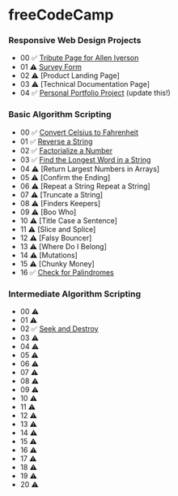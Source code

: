 # freeCodeCamp

### Responsive Web Design Projects

- 00 ✅ [Tribute Page for Allen Iverson](https://codepen.io/simbaxo/full/xdbrRB/)
- 01 ⚠️ [Survey Form](https://codepen.io/simbaxo/pen/mzZGgg)
- 02 ⚠️ [Product Landing Page]
- 03 ⚠️ [Technical Documentation Page]
- 04 ✅ [Personal Portfolio Project](https://codepen.io/simbaxo/full/vmORXq/) (update this!)

### Basic Algorithm Scripting

- 00 ✅ [Convert Celsius to Fahrenheit](https://learn.freecodecamp.org/javascript-algorithms-and-data-structures/basic-algorithm-scripting/convert-celsius-to-fahrenheit)
- 01 ✅ [Reverse a String](https://www.freecodecamp.org/challenges/reverse-a-string)
- 02 ✅ [Factorialize a Number](https://www.freecodecamp.org/challenges/factorialize-a-number)
- 03 ✅ [Find the Longest Word in a String](https://www.freecodecamp.org/challenges/find-the-longest-word-in-a-string)
- 04 ⚠️ [Return Largest Numbers in Arrays]
- 05 ⚠️ [Confirm the Ending]
- 06 ⚠️ [Repeat a String Repeat a String]
- 07 ⚠️ [Truncate a String]
- 08 ⚠️ [Finders Keepers]
- 09 ⚠️ [Boo Who]
- 10 ⚠️ [Title Case a Sentence]
- 11 ⚠️ [Slice and Splice]
- 12 ⚠️ [Falsy Bouncer]
- 13 ⚠️ [Where Do I Belong]
- 14 ⚠️ [Mutations]
- 15 ⚠️ [Chunky Money]
- 16 ✅ [Check for Palindromes](https://www.freecodecamp.org/challenges/check-for-palindromes)

### Intermediate Algorithm Scripting

- 00 ⚠️
- 01 ⚠️
- 02 ✅ [Seek and Destroy](https://learn.freecodecamp.org/javascript-algorithms-and-data-structures/intermediate-algorithm-scripting/seek-and-destroy)
- 03 ⚠️
- 04 ⚠️
- 05 ⚠️
- 06 ⚠️
- 07 ⚠️
- 08 ⚠️
- 09 ⚠️
- 10 ⚠️
- 11 ⚠️
- 12 ⚠️
- 13 ⚠️
- 14 ⚠️
- 15 ⚠️
- 16 ⚠️
- 17 ⚠️
- 18 ⚠️
- 19 ⚠️
- 20 ⚠️